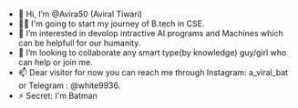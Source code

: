 - 👋 Hi, I’m @Avira50 (Aviral Tiwari)
- 🐱‍👤 I'm going to start my journey of B.tech in CSE.
- 👀 I’m interested in devolop intractive AI programs and Machines which can be helpfull for our humanity.
- 💞️ I’m looking to collaborate any smart type(by knowledge) guy/girl who can help or join me.
- 📫 Dear visitor  for now you can reach me through Instagram: a_viral_bat or Telegram : @white9936.
-  ⚡ Secret: I'm Batman

<!---
Avira50/Avira50 is a ✨ special ✨ repository because its `README.md` (this file) appears on your GitHub profile.
You can click the Preview link to take a look at your changes.
--->
